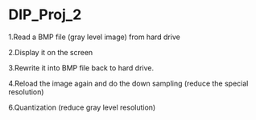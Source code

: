 DIP_Proj_2
========

1.Read a BMP file (gray level image) from hard drive

2.Display it on the screen 

3.Rewrite it into BMP file back to hard drive.

4.Reload the image again and do the down sampling 
(reduce the special resolution) 

6.Quantization (reduce gray level resolution)
